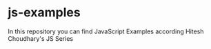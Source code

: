 # js-examples
In this repository you can find JavaScript Examples according Hitesh Choudhary's JS Series 
